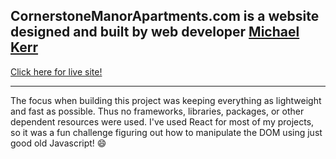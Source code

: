 ## CornerstoneManorApartments.com is a website designed and built by web developer [Michael Kerr](https://michaelkerr.tech)

[Click here for live site!](https://cornerstonemanorapartments.com)

---

The focus when building this project was keeping everything as lightweight and fast as possible. Thus no frameworks, libraries, packages, or other dependent resources were used. I've used React for most of my projects, so it was a fun challenge figuring out how to manipulate the DOM using just good old Javascript! 😄
